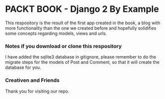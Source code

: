 # PACKT BOOK - Django 2 By Example

This respository is the result of the first app created in the book, a blog with more functionality than the one we created before and hopefully solidifies some concepts regarding models, views and urls.

### Notes if you download or clone this respository

I have added the sqlite3 database in gitignore, please remember to do the migrate steps for the models of Post and Comment, so that it will create the database for you.

### Creativen and Friends
Thank you for visiting our repo.
